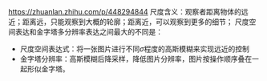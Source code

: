 https://zhuanlan.zhihu.com/p/448294844
尺度含义：观察者距离物体的远近；距离远，只能观察到大概的轮廓；距离近，可以观察到更多的细节；
尺度空间表达和金字塔多分辨率表达之间最大的不同是：
* 尺度空间表达式：将一张图片进行不同$\sigma$程度的高斯模糊来实现远近的控制
* 金字塔分辨率：高斯模糊后降采样，降低图片分辨率，图片按操作顺序叠在一起形似金字塔。